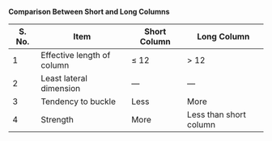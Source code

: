  **Comparison Between Short and Long Columns**

| S. No. | Item                        | Short Column | Long Column               |
|--------|-----------------------------|--------------|---------------------------|
| 1      | Effective length of column  | ≤ 12         | > 12                      |
| 2      | Least lateral dimension     | —            | —                         |
| 3      | Tendency to buckle          | Less         | More                      |
| 4      | Strength                    | More         | Less than short column    |
